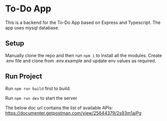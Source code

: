# To-Do App
This is a backend for the To-Do App based on Express and Typescript. The app uses mysql database.

## Setup

Manually clone the repo and then run `npm i` to install all the modules.
Create .env file and clone from .env.example and update env values as required.

## Run Project
Run `npm run build` first to build.

Run `npm run dev` to start the server

The below doc url contains the list of available APIs:
https://documenter.getpostman.com/view/25644379/2s93m1ajPg
```
